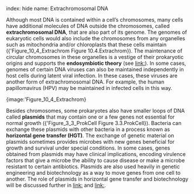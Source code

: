 index: hide
name: Extrachromosomal DNA

Although most DNA is contained within a cell’s chromosomes, many cells have additional molecules of DNA outside the chromosomes, called  **extrachromosomal DNA**, that are also part of its genome. The genomes of eukaryotic cells would also include the chromosomes from any organelles such as mitochondria and/or chloroplasts that these cells maintain ({'Figure_10_4_Extrachrom Figure 10.4.Extrachrom}). The maintenance of circular chromosomes in these organelles is a vestige of their prokaryotic origins and supports the  **endosymbiotic theory** (see <link:>). In some cases, genomes of certain DNA viruses can also be maintained independently in host cells during latent viral infection. In these cases, these viruses are another form of extrachromosomal DNA. For example, the human papillomavirus (HPV) may be maintained in infected cells in this way.


{image:'Figure_10_4_Extrachrom}
        

Besides chromosomes, some prokaryotes also have smaller loops of DNA called  **plasmids** that may contain one or a few genes not essential for normal growth ({'Figure_3_3_ProkCell Figure 3.3.ProkCell}). Bacteria can exchange these plasmids with other bacteria in a process known as  **horizontal gene transfer (HGT)**. The exchange of genetic material on plasmids sometimes provides microbes with new genes beneficial for growth and survival under special conditions. In some cases, genes obtained from plasmids may have clinical implications, encoding virulence factors that give a microbe the ability to cause disease or make a microbe resistant to certain antibiotics. Plasmids are also used heavily in genetic engineering and biotechnology as a way to move genes from one cell to another. The role of plasmids in horizontal gene transfer and biotechnology will be discussed further in <link:> and <link:>.
